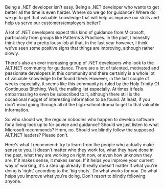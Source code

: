 Being a .NET developer isn't easy.  Being a .NET developer who wants to get better all the time is even harder.  Where do we go for guidance? Where do we go to get that valuable knowledge that will help us improve our skills and help us serve our customers/employers better?

A lot of .NET developers expect this kind of guidance from Microsoft, particularly from groups like Patterns & Practices.  In the past, I honestly think they did a pretty lousy job at that.  In the last year however, I think we've seen some positive signs that things are improving, although rather slowly. 

There's also an ever increasing group of .NET developers who look to the ALT.NET community for guidance.  There are a lot of talented, motivated and passionate developers in this community and there certainly is a whole lot of valuable knowledge to be found there.  However, in the last couple of weeks especially, it seems like this community is ruled by the Holy Trinity Of Continuous Bitching.  Well, the mailing list especially.  At times it feels embarrassing to even be subscribed to it, although there still is the occasional nugget of interesting information to be found.  At least, if you don't mind going through all of the high-school drama to get to that valuable information.

So who should we, the regular nobodies who happen to develop software for a living look up to for advice and guidance?  Should we just listen to what Microsoft recommends? Hmm, no.  Should we blindly follow the supposed ALT.NET leaders? Please don't.  

Here's what I recommend: try to learn from the people who actually make sense to you.  It doesn't matter who they work for, what they have done in the past, what they are working on right now, or even how unknown they are.  If it makes sense, it makes sense.  If it helps you improve your current way of working, it's a step up already.  It really doesn't matter if what you're doing is 'right' according to the 'big shots'.  Do what works for you.  Do what helps you improve what you're doing.  Don't resort to blindly following anyone.